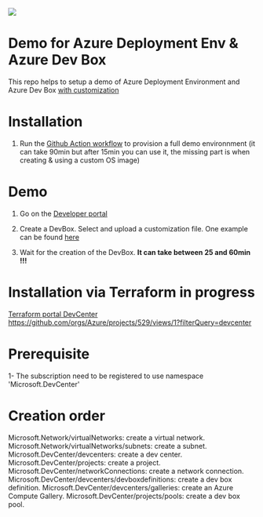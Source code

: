 ![](/media/devbox.png)

# Demo for Azure Deployment Env & Azure Dev Box

This repo helps to setup a demo of Azure Deployment Environment and Azure Dev Box [with customization](https://techcommunity.microsoft.com/t5/microsoft-developer-community/accelerate-developer-onboarding-with-the-configuration-as-code/ba-p/4062416)

# Installation

1. Run the [Github Action workflow](https://github.com/lgmorand/azure-ade-devbox/actions/workflows/demo.yaml) to provision a full demo environnment (it can take 90min but after 15min you can use it, the missing part is when creating & using a custom OS image)

# Demo

1. Go on the [Developer portal](https://devportal.microsoft.com/)

2. Create a DevBox. Select and upload a customization file. One example can be found [here](./devbox-customization/workload.yaml)

3. Wait for the creation of the DevBox. **It can take between 25 and 60min !!!**


# Installation via Terraform in progress

[Terraform portal DevCenter](https://registry.terraform.io/providers/hashicorp/azurerm/latest/docs/resources/dev_center)
https://github.com/orgs/Azure/projects/529/views/1?filterQuery=devcenter

# Prerequisite
1- The subscription need to be registered to use namespace 'Microsoft.DevCenter'

# Creation order

Microsoft.Network/virtualNetworks: create a virtual network.
Microsoft.Network/virtualNetworks/subnets: create a subnet.
Microsoft.DevCenter/devcenters: create a dev center.
Microsoft.DevCenter/projects: create a project.
Microsoft.DevCenter/networkConnections: create a network connection.
Microsoft.DevCenter/devcenters/devboxdefinitions: create a dev box definition.
Microsoft.DevCenter/devcenters/galleries: create an Azure Compute Gallery.
Microsoft.DevCenter/projects/pools: create a dev box pool.